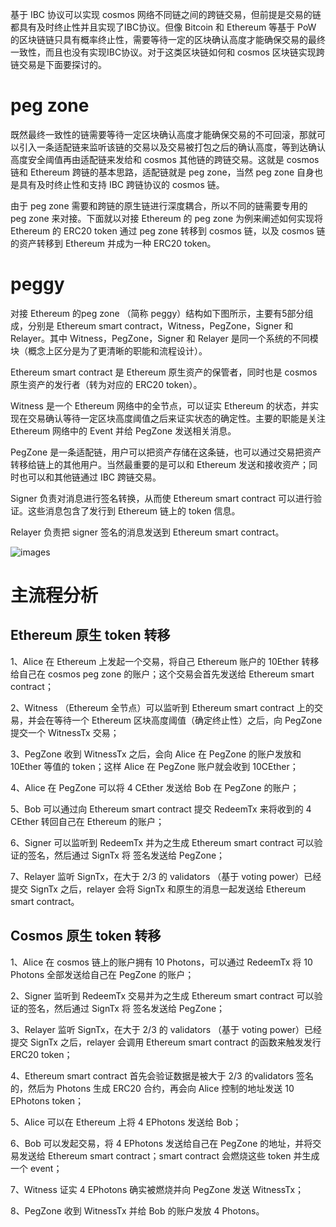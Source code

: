 基于 IBC 协议可以实现 cosmos 网络不同链之间的跨链交易，但前提是交易的链都具有及时终止性并且实现了IBC协议。但像 Bitcoin 和 Ethereum 等基于 PoW 的区块链链只具有概率终止性，需要等待一定的区块确认高度才能确保交易的最终一致性，而且也没有实现IBC协议。对于这类区块链如何和 cosmos 区块链实现跨链交易是下面要探讨的。

# peg zone 

既然最终一致性的链需要等待一定区块确认高度才能确保交易的不可回滚，那就可以引入一条适配链来监听该链的交易以及交易被打包之后的确认高度，等到达确认高度安全阈值再由适配链来发给和 cosmos 其他链的跨链交易。这就是 cosmos 链和 Ethereum 跨链的基本思路，适配链就是 peg zone，当然 peg zone 自身也是具有及时终止性和支持 IBC 跨链协议的 cosmos 链。

由于 peg zone 需要和跨链的原生链进行深度耦合，所以不同的链需要专用的 peg zone 来对接。下面就以对接 Ethereum 的 peg zone 为例来阐述如何实现将 Ethereum 的 ERC20 token 通过 peg zone 转移到 cosmos 链，以及 cosmos 链的资产转移到 Ethereum 并成为一种 ERC20 token。

# peggy

对接 Ethereum 的peg zone （简称 peggy）结构如下图所示，主要有5部分组成，分别是 Ethereum smart contract，Witness，PegZone，Signer 和 Relayer。其中 Witness，PegZone，Signer 和 Relayer 是同一个系统的不同模块（概念上区分是为了更清晰的职能和流程设计）。

Ethereum smart contract 是 Ethereum 原生资产的保管者，同时也是 cosmos 原生资产的发行者（转为对应的 ERC20 token）。

Witness 是一个 Ethereum 网络中的全节点，可以证实 Ethereum 的状态，并实现在交易确认等待一定区块高度阈值之后来证实状态的确定性。主要的职能是关注 Ethereum 网络中的 Event 并给 PegZone 发送相关消息。

PegZone 是一条适配链，用户可以把资产存储在这条链，也可以通过交易把资产转移给链上的其他用户。当然最重要的是可以和 Ethereum 发送和接收资产；同时也可以和其他链通过 IBC 跨链交易。

Signer 负责对消息进行签名转换，从而使 Ethereum smart contract 可以进行验证。这些消息包含了发行到 Ethereum 链上的 token 信息。

Relayer 负责把 signer 签名的消息发送到 Ethereum smart contract。

![images](https://github.com/nil-zhang/cosmos-dev-notes/blob/master/cosmos-peg-zone.png)

# 主流程分析

## Ethereum 原生 token 转移

1、Alice 在 Ethereum 上发起一个交易，将自己 Ethereum 账户的 10Ether 转移给自己在 cosmos peg zone 的账户；这个交易会首先发送给 Ethereum smart contract；

2、Witness （Ethereum 全节点）可以监听到 Ethereum smart contract 上的交易，并会在等待一个 Ethereum 区块高度阈值（确定终止性）之后，向 PegZone 提交一个 WitnessTx 交易；

3、PegZone 收到 WitnessTx 之后，会向 Alice 在 PegZone 的账户发放和 10Ether 等值的 token；这样 Alice 在 PegZone 账户就会收到 10CEther；

4、Alice 在 PegZone 可以将 4 CEther 发送给 Bob 在 PegZone 的账户；

5、Bob 可以通过向 Ethereum smart contract 提交 RedeemTx 来将收到的 4 CEther 转回自己在 Ethereum 的账户；

6、Signer 可以监听到 RedeemTx 并为之生成 Ethereum smart contract 可以验证的签名，然后通过 SignTx 将 签名发送给 PegZone；

7、Relayer 监听 SignTx，在大于 2/3 的 validators （基于 voting power）已经提交 SignTx 之后，relayer 会将 SignTx 和原生的消息一起发送给 Ethereum smart contract。

## Cosmos 原生 token 转移

1、Alice 在 cosmos 链上的账户拥有 10 Photons，可以通过 RedeemTx 将 10 Photons 全部发送给自己在 PegZone 的账户；

2、Signer 监听到 RedeemTx 交易并为之生成 Ethereum smart contract 可以验证的签名，然后通过 SignTx 将 签名发送给 PegZone；

3、Relayer 监听 SignTx，在大于 2/3 的 validators （基于 voting power）已经提交 SignTx 之后，relayer 会调用 Ethereum smart contract 的函数来触发发行 ERC20 token；

4、Ethereum smart contract 首先会验证数据是被大于 2/3 的validators 签名的，然后为 Photons 生成 ERC20 合约，再会向 Alice 控制的地址发送 10 EPhotons token；

5、Alice 可以在 Ethereum 上将 4 EPhotons 发送给 Bob；

6、Bob 可以发起交易，将 4 EPhotons 发送给自己在 PegZone 的地址，并将交易发送给 Ethereum smart contract；smart contract 会燃烧这些 token 并生成一个 event；

7、Witness 证实 4 EPhotons 确实被燃烧并向 PegZone 发送 WitnessTx；

8、PegZone 收到 WitnessTx 并给 Bob 的账户发放 4 Photons。



